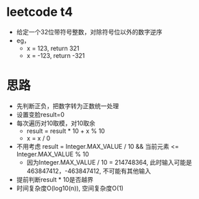 # leetcode t4
- 给定一个32位带符号整数，对除符号位以外的数字逆序
- eg， 
    - x = 123, return 321
    - x = -123, return -321
        
# 思路
- 先判断正负，把数字转为正数统一处理
- 设置变脸result=0
- 每次遍历对10取模，对10取余
    - result = result * 10 + x  % 10
    - x = x / 0
- 不用考虑 result = Integer.MAX_VALUE / 10 && 当前元素 <= Integer.MAX_VALUE % 10
    - 因为Integer.MAX_VALUE / 10 = 214748364, 此时输入可能是463847412，-463847412, 不可能有其他输入
- 提前判断result * 10是否越界
- 时间复杂度O(log10(n)), 空间复杂度O(1)
